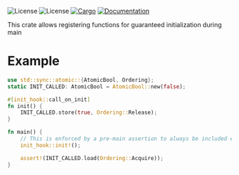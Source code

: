 ![License](https://img.shields.io/badge/license-MIT-green.svg)
![License](https://img.shields.io/badge/license-Apache-green.svg)
[![Cargo](https://img.shields.io/crates/v/init-hook.svg)](https://crates.io/crates/init-hook)
[![Documentation](https://docs.rs/init-hook/badge.svg)](https://docs.rs/init-hook)

This crate allows registering functions for guaranteed initialization during main

# Example

```rust
use std::sync::atomic::{AtomicBool, Ordering};
static INIT_CALLED: AtomicBool = AtomicBool::new(false);

#[init_hook::call_on_init]
fn init() {
    INIT_CALLED.store(true, Ordering::Release);
}

fn main() {
    // This is enforced by a pre-main assertion to always be included exactly once
    init_hook::init!();

    assert!(INIT_CALLED.load(Ordering::Acquire));
}
```